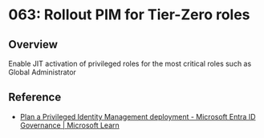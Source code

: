 # 063: Rollout PIM for Tier-Zero roles

## Overview

Enable JIT activation of privileged roles for the most critical roles such as Global Administrator

## Reference

* [Plan a Privileged Identity Management deployment - Microsoft Entra ID Governance | Microsoft Learn](https://learn.microsoft.com/en-us/entra/id-governance/privileged-identity-management/pim-deployment-plan)
